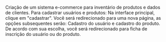 Criação de um sistema e-commerce para inventário de produtos e dados de clientes. Para cadastrar usuários e produtos: Na interface principal, clique em "cadastrar". Você será redirecionado para uma nova página, as opções subsequentes serão: Cadastro do usuário e cadastro do produto. De acordo com sua escolha, você será redirecionado para ficha de inscrição do usuário ou do produto.